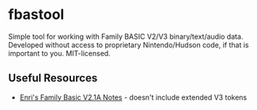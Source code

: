 # fbastool

Simple tool for working with Family BASIC V2/V3 binary/text/audio data. Developed without access to proprietary Nintendo/Hudson code, if that is important to you.
MIT-licensed.

## Useful Resources

* [Enri's Family Basic V2.1A Notes](http://www43.tok2.com/home/cmpslv/Famic/Fambas.htm) - doesn't include extended V3 tokens

